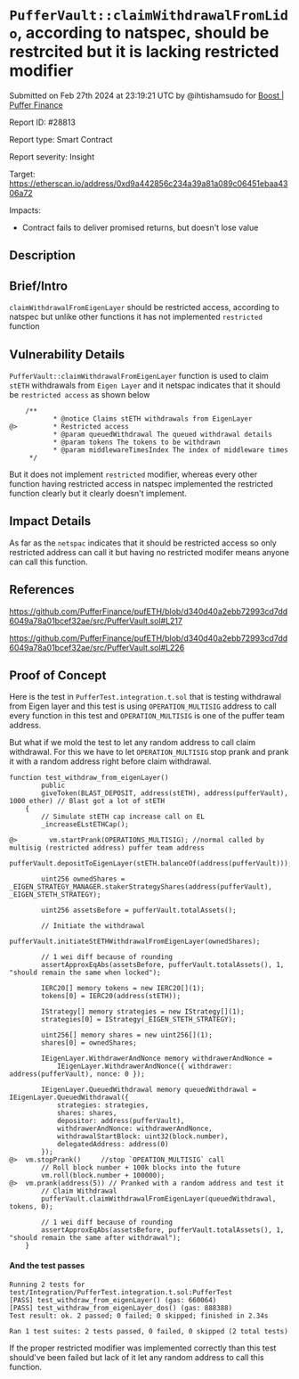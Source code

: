 
# `PufferVault::claimWithdrawalFromLido`, according to natspec, should be restrcited but it is lacking restricted modifier

Submitted on Feb 27th 2024 at 23:19:21 UTC by @ihtishamsudo for [Boost | Puffer Finance](https://immunefi.com/bounty/pufferfinance-boost/)

Report ID: #28813

Report type: Smart Contract

Report severity: Insight

Target: https://etherscan.io/address/0xd9a442856c234a39a81a089c06451ebaa4306a72

Impacts:
- Contract fails to deliver promised returns, but doesn't lose value

## Description
## Brief/Intro
`claimWithdrawalFromEigenLayer` should be restricted access, according to natspec but unlike other functions it has not implemented `restricted` function

## Vulnerability Details
`PufferVault::claimWithdrawalFromEigenLayer` function is used to claim `stETH` withdrawals from `Eigen Layer` and it netspac indicates that it should be `restricted access` as shown below 

```
    /**
           * @notice Claims stETH withdrawals from EigenLayer
@>         * Restricted access
           * @param queuedWithdrawal The queued withdrawal details
           * @param tokens The tokens to be withdrawn
           * @param middlewareTimesIndex The index of middleware times
     */
```
But it does not implement `restricted` modifier, whereas every other function having restricted access in natspec implemented the restricted function clearly but it clearly doesn't implement.
## Impact Details
As far as the `netspac` indicates that it should be restricted access so only restricted address can call it but having no restricted modifer means anyone can call this function.

## References
https://github.com/PufferFinance/pufETH/blob/d340d40a2ebb72993cd7dd6049a78a01bcef32ae/src/PufferVault.sol#L217

https://github.com/PufferFinance/pufETH/blob/d340d40a2ebb72993cd7dd6049a78a01bcef32ae/src/PufferVault.sol#L226



## Proof of Concept

Here is the test in `PufferTest.integration.t.sol` that is testing withdrawal from Eigen layer and this test is using `OPERATION_MULTISIG` address to call every function in this test and `OPERATION_MULTISIG` is one of the puffer team address.

But what if we mold the test to let any random address to call claim withdrawal. For this we have to let `OPERATION_MULTISIG` stop prank and  prank it with a random address right before claim withdrawal. 

```solidity
function test_withdraw_from_eigenLayer()
        public
        giveToken(BLAST_DEPOSIT, address(stETH), address(pufferVault), 1000 ether) // Blast got a lot of stETH
    {
        // Simulate stETH cap increase call on EL
        _increaseELstETHCap();

@>        vm.startPrank(OPERATIONS_MULTISIG); //normal called by multisig (restricted address) puffer team address
        pufferVault.depositToEigenLayer(stETH.balanceOf(address(pufferVault)));

        uint256 ownedShares = _EIGEN_STRATEGY_MANAGER.stakerStrategyShares(address(pufferVault), _EIGEN_STETH_STRATEGY);

        uint256 assetsBefore = pufferVault.totalAssets();

        // Initiate the withdrawal
        pufferVault.initiateStETHWithdrawalFromEigenLayer(ownedShares);

        // 1 wei diff because of rounding
        assertApproxEqAbs(assetsBefore, pufferVault.totalAssets(), 1, "should remain the same when locked");

        IERC20[] memory tokens = new IERC20[](1);
        tokens[0] = IERC20(address(stETH));

        IStrategy[] memory strategies = new IStrategy[](1);
        strategies[0] = IStrategy(_EIGEN_STETH_STRATEGY);

        uint256[] memory shares = new uint256[](1);
        shares[0] = ownedShares;

        IEigenLayer.WithdrawerAndNonce memory withdrawerAndNonce =
            IEigenLayer.WithdrawerAndNonce({ withdrawer: address(pufferVault), nonce: 0 });

        IEigenLayer.QueuedWithdrawal memory queuedWithdrawal = IEigenLayer.QueuedWithdrawal({
            strategies: strategies,
            shares: shares,
            depositor: address(pufferVault),
            withdrawerAndNonce: withdrawerAndNonce,
            withdrawalStartBlock: uint32(block.number),
            delegatedAddress: address(0)
        });
@>  vm.stopPrank()     //stop `OPEATION_MULTISIG` call       
        // Roll block number + 100k blocks into the future
        vm.roll(block.number + 100000);
@>  vm.prank(address(5)) // Pranked with a random address and test it
        // Claim Withdrawal
        pufferVault.claimWithdrawalFromEigenLayer(queuedWithdrawal, tokens, 0);

        // 1 wei diff because of rounding
        assertApproxEqAbs(assetsBefore, pufferVault.totalAssets(), 1, "should remain the same after withdrawal");
    }
```

#### And the test passes 

```solidity
Running 2 tests for test/Integration/PufferTest.integration.t.sol:PufferTest
[PASS] test_withdraw_from_eigenLayer() (gas: 660064)
[PASS] test_withdraw_from_eigenLayer_dos() (gas: 888388)
Test result: ok. 2 passed; 0 failed; 0 skipped; finished in 2.34s
 
Ran 1 test suites: 2 tests passed, 0 failed, 0 skipped (2 total tests)
```

If the proper restricted modifier was implemented correctly than this test should've been failed but lack of it let any random address to call this function.